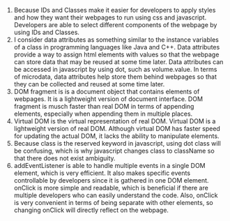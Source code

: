 1. Because IDs and Classes make it easier for developers to apply styles and how they want their webpages to run using css and javascript. Developers are able to select different components of the webpage by using IDs and Classes.
2. I consider data attributes as something similar to the instance variables of a class in programming languages like Java and C++. Data attributes provide a way to assign html elements with values so that the webpage can store data that may be reused at some time later. Data attributes can be accessed in javascript by using dot, such as volume.value. In terms of microdata, data attributes help store them behind webpages so that they can be collected and reused at some time later.
3. DOM fragment is is a document object that contains elements of webpages. It is a lightweight version of document interface. DOM fragment is musch faster than real DOM in terms of appending elements, especially when appending them in multiple places.
4. Virtual DOM is the virtual representation of real DOM. Virtual DOM is a lightweight version of real DOM. Although virtual DOM has faster speed for updating the actual DOM, it lacks the ability to manipulate elements.
5. Because class is the reserved keyword in javascript, using dot class will be confusing, which is why javascript changes class to className so that there does not exist ambiguity.
6. addEventListener is able to handle multiple events in a single DOM element, which is very efficient. It also makes specific events controllable by developers since it is gathered in one DOM element. onClick is more simple and readable, which is beneficial if there are multiple developers who can easily understand the code. Also, onClick is very convenient in terms of being separate with other elements, so changing onClick will directly reflect on the webpage.